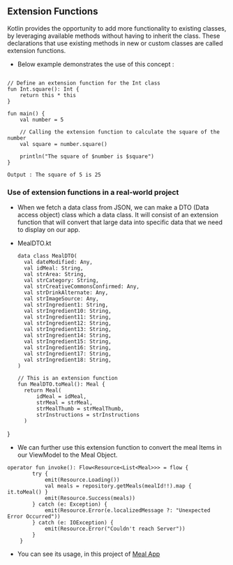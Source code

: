 ## Extension Functions 

Kotlin provides the opportunity to add more functionality to existing classes, by leveraging available methods without having to inherit the class. These declarations that use existing methods in new or custom classes are called extension functions. 

- Below example demonstrates the use of this concept : 

```

// Define an extension function for the Int class
fun Int.square(): Int {
    return this * this
}

fun main() {
    val number = 5
    
    // Calling the extension function to calculate the square of the number
    val square = number.square()
    
    println("The square of $number is $square")
}

Output : The square of 5 is 25
```

### Use of extension functions in a real-world project

- When we fetch a data class from JSON, we can make a DTO (Data access object) class which a data class. It will consist of an extension
  function that will convert that large data into specific data that we need to display on our app.

- MealDTO.kt
  
  ```
  data class MealDTO(
    val dateModified: Any,
    val idMeal: String,
    val strArea: String,
    val strCategory: String,
    val strCreativeCommonsConfirmed: Any,
    val strDrinkAlternate: Any,
    val strImageSource: Any,
    val strIngredient1: String,
    val strIngredient10: String,
    val strIngredient11: String,
    val strIngredient12: String,
    val strIngredient13: String,
    val strIngredient14: String,
    val strIngredient15: String,
    val strIngredient16: String,
    val strIngredient17: String,
    val strIngredient18: String,
  )

  // This is an extension function 
  fun MealDTO.toMeal(): Meal {
    return Meal(
        idMeal = idMeal,
        strMeal = strMeal,
        strMealThumb = strMealThumb,
        strInstructions = strInstructions
    )
}

- We can further use this extension function to convert the meal Items in our ViewModel to the Meal Object.

```
operator fun invoke(): Flow<Resource<List<Meal>>> = flow {
        try {
            emit(Resource.Loading())
            val meals = repository.getMeals(mealId!!).map { it.toMeal() }
            emit(Resource.Success(meals))
        } catch (e: Exception) {
            emit(Resource.Error(e.localizedMessage ?: "Unexpected Error Occurred"))
        } catch (e: IOException) {
            emit(Resource.Error("Couldn't reach Server"))
        }
    }
  ```

- You can see its usage, in this project of [Meal App](https://github.com/utkarsh006/MealItems)
